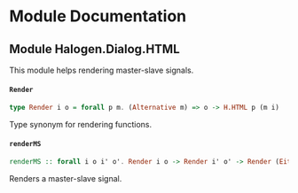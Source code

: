# Module Documentation

## Module Halogen.Dialog.HTML


This module helps rendering master-slave signals.

#### `Render`

``` purescript
type Render i o = forall p m. (Alternative m) => o -> H.HTML p (m i)
```

Type synonym for rendering functions.

#### `renderMS`

``` purescript
renderMS :: forall i o i' o'. Render i o -> Render i' o' -> Render (Either i i') (MS o o')
```

Renders a master-slave signal.



